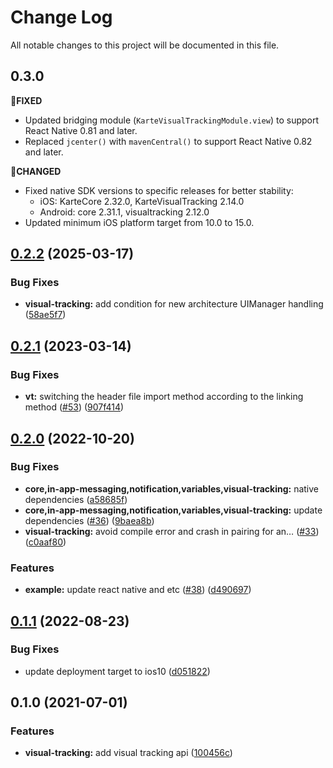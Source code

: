 # Change Log

All notable changes to this project will be documented in this file.

## 0.3.0

**💊FIXED**

- Updated bridging module (`KarteVisualTrackingModule.view`) to support React Native 0.81 and later.
- Replaced `jcenter()` with `mavenCentral()` to support React Native 0.82 and later.

**🔨CHANGED**

- Fixed native SDK versions to specific releases for better stability:
  - iOS: KarteCore 2.32.0, KarteVisualTracking 2.14.0
  - Android: core 2.31.1, visualtracking 2.12.0
- Updated minimum iOS platform target from 10.0 to 15.0.

## [0.2.2](https://github.com/plaidev/karte-react-native/compare/@react-native-karte/visual-tracking@0.2.1...@react-native-karte/visual-tracking@0.2.2) (2025-03-17)

### Bug Fixes

* **visual-tracking:** add condition for new architecture UIManager handling ([58ae5f7](https://github.com/plaidev/karte-react-native/commit/58ae5f7c4c3d1d1eadac22e06c2a0d533729a8e4))

## [0.2.1](https://github.com/plaidev/karte-react-native/compare/@react-native-karte/visual-tracking@0.2.0...@react-native-karte/visual-tracking@0.2.1) (2023-03-14)

### Bug Fixes

* **vt:** switching the header file import method according to the linking method ([#53](https://github.com/plaidev/karte-react-native/issues/53)) ([907f414](https://github.com/plaidev/karte-react-native/commit/907f414b322c3c74b7d1bc308bb98aae8994fd83))

## [0.2.0](https://github.com/plaidev/karte-react-native/compare/@react-native-karte/visual-tracking@0.1.1...@react-native-karte/visual-tracking@0.2.0) (2022-10-20)

### Bug Fixes

* **core,in-app-messaging,notification,variables,visual-tracking:** native dependencies ([a58685f](https://github.com/plaidev/karte-react-native/commit/a58685f2f8c4da0f0209d8c1807fe549a9388826))
* **core,in-app-messaging,notification,variables,visual-tracking:** update dependencies ([#36](https://github.com/plaidev/karte-react-native/issues/36)) ([9baea8b](https://github.com/plaidev/karte-react-native/commit/9baea8bb5b658c77fd1b4eb8b554a833d2156f33))
* **visual-tracking:** avoid compile error and crash in pairing for an… ([#33](https://github.com/plaidev/karte-react-native/issues/33)) ([c0aaf80](https://github.com/plaidev/karte-react-native/commit/c0aaf8044540ebf4af28d741fe2e278249264bd5))

### Features

* **example:** update react native and etc ([#38](https://github.com/plaidev/karte-react-native/issues/38)) ([d490697](https://github.com/plaidev/karte-react-native/commit/d490697bb1829d6be2df0c1f6a670829e5556e5a))

## [0.1.1](https://github.com/plaidev/karte-react-native/compare/@react-native-karte/visual-tracking@0.1.0...@react-native-karte/visual-tracking@0.1.1) (2022-08-23)

### Bug Fixes

* update deployment target to ios10 ([d051822](https://github.com/plaidev/karte-react-native/commit/d051822d24b5441f894b83abc6d22dcfcf689946))

## 0.1.0 (2021-07-01)

### Features

* **visual-tracking:** add visual tracking api ([100456c](https://github.com/plaidev/karte-react-native/commit/100456c3d60cdd34b3a1079b20185eafa3b3a416))
